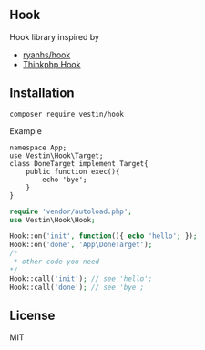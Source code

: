 Hook
----
Hook library
inspired by 
* [ryanhs/hook](https://github.com/ryanhs/hook)
* [Thinkphp Hook](https://github.com/top-think/thinkphp/blob/master/ThinkPHP/Library/Think/Hook.class.php)

Installation
----
```
composer require vestin/hook
```

Example
```DoneTarget
namespace App;
use Vestin\Hook\Target;
class DoneTarget implement Target{
    public function exec(){
        echo 'bye';
    }
}
```
```php
require 'vendor/autoload.php';
use Vestin\Hook\Hook;

Hook::on('init', function(){ echo 'hello'; });
Hook::on('done', 'App\DoneTarget');
/*
 * other code you need
*/
Hook::call('init'); // see 'hello';
Hook::call('done'); // see 'bye';
```

License
----
MIT